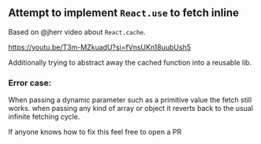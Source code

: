 ## Attempt to implement `React.use` to fetch inline

Based on @jherr video about `React.cache`. 

https://youtu.be/T3m-MZkuadU?si=fVnsUKn18uubUsh5

Additionally trying to abstract away the cached function into a reusable lib.

### Error case:
When passing a dynamic parameter such as a primitive value the fetch still works.
when passing any kind of array or object it reverts back to the usual infinite fetching cycle.

If anyone knows how to fix this feel free to open a PR